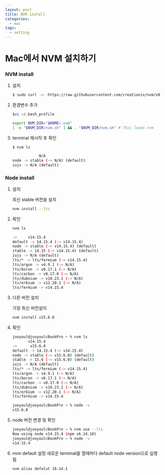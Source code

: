 ```yaml
---
layout: post
title: NVM install
categories:
  - mac
tags:
  - setting
---
```

# Mac에서 NVM 설치하기

### NVM install

1. 설치

   ```bash
   $ sudo curl -o- https://raw.githubusercontent.com/creationix/nvm/v0.33.1/install.sh | bash
   ```

   

2. 환경변수 추가

   ```bash
   $vi ~/.bash_profile
   ```

   

   ```bash
   export NVM_DIR="$HOME/.nvm"
   [ -s "$NVM_DIR/nvm.sh" ] && . "$NVM_DIR/nvm.sh" # This loads nvm
   ```

3. terminal 재시작 후 확인

   ```
   $ nvm ls
   ```

   ```bash
               N/A
   node -> stable (-> N/A) (default)
   iojs -> N/A (default)
   ```

### Node install

1. 설치

   최신 stable 버전을 설치

   ```bash
   nvm install --lts
   ```

2. 확인

   ```bash
   nvm ls
   ```

   ```bash
   ->     v14.15.4
   default -> 14.15.4 (-> v14.15.4)
   node -> stable (-> v14.15.4) (default)
   stable -> 14.15 (-> v14.15.4) (default)
   iojs -> N/A (default)
   lts/* -> lts/fermium (-> v14.15.4)
   lts/argon -> v4.9.1 (-> N/A)
   lts/boron -> v6.17.1 (-> N/A)
   lts/carbon -> v8.17.0 (-> N/A)
   lts/dubnium -> v10.23.1 (-> N/A)
   lts/erbium -> v12.20.1 (-> N/A)
   lts/fermium -> v14.15.4
   ```

3. 다른 버전 설치

   가장 최신 버전설치

   ```bash
   nvm install v15.6.0
   ```

4. 확인

   ```bash
   jooyoul@jooyoulcBookPro ~ % nvm ls
          v14.15.4
   ->      v15.6.0
   default -> 14.15.4 (-> v14.15.4)
   node -> stable (-> v15.6.0) (default)
   stable -> 15.6 (-> v15.6.0) (default)
   iojs -> N/A (default)
   lts/* -> lts/fermium (-> v14.15.4)
   lts/argon -> v4.9.1 (-> N/A)
   lts/boron -> v6.17.1 (-> N/A)
   lts/carbon -> v8.17.0 (-> N/A)
   lts/dubnium -> v10.23.1 (-> N/A)
   lts/erbium -> v12.20.1 (-> N/A)
   lts/fermium -> v14.15.4
   
   jooyoul@jooyoulcBookPro ~ % node -v
   v15.6.0
   ```

5. node 버전 변경 및 확인

   ```bash
   jooyoul@jooyoulcBookPro ~ % nvm use --lts
   Now using node v14.15.4 (npm v6.14.10)
   jooyoul@jooyoulcBookPro ~ % node -v
   v14.15.4
   ```
   
6. nvm default 설정
 새로운 terminal을 열때마다 default node version으로 실행됨
   ```bash
   nvm alias defalut 10.14.1
   ```
   

   
